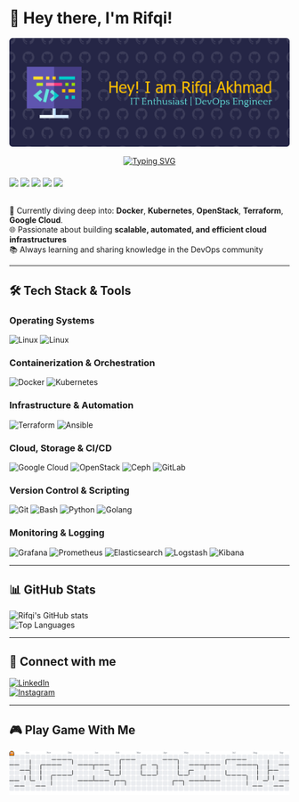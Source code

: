 # 👋 Hey there, I'm Rifqi!

![Banner](img/github-header-banner.png)

<p align="center">
  <a href="https://git.io/typing-svg">
    <img src="https://readme-typing-svg.herokuapp.com?font=Fira+Code&size=22&duration=4000&pause=1000&color=36BCF7&center=true&vCenter=true&width=650&lines=DevOps+Engineer;Cloud+Engineer;Kubernetes+%7C+Docker+%7C+Terraform+%7C+GCP;Automation+%26+CI%2FCD;OpenStack+%7C+Ceph+%7C+Linux" alt="Typing SVG" />
  </a>
</p>

<div align="left">

</div>

###

<div align="left">
  <img src="https://cdn.jsdelivr.net/gh/devicons/devicon/icons/docker/docker-original.svg" height="40"/>
  <img src="https://cdn.jsdelivr.net/gh/devicons/devicon/icons/kubernetes/kubernetes-plain.svg" height="40"/>
  <img src="https://skillicons.dev/icons?i=openstack" height="40"/>
  <img src="https://cdn.jsdelivr.net/gh/devicons/devicon/icons/terraform/terraform-original.svg" height="40"/>
  <img src="https://cdn.jsdelivr.net/gh/devicons/devicon/icons/googlecloud/googlecloud-original.svg" height="40"/>
</div> <br/>

🚀 Currently diving deep into: **Docker**, **Kubernetes**, **OpenStack**, **Terraform**, **Google Cloud**.  
🌐 Passionate about building **scalable, automated, and efficient cloud infrastructures**  
📚 Always learning and sharing knowledge in the DevOps community

---

## 🛠️ Tech Stack & Tools

### **Operating Systems**

![Linux](https://img.shields.io/badge/Linux-RedHat-orange?style=flat&logo=linux&logoColor=white)
![Linux](https://img.shields.io/badge/Linux-Ubuntu-E95420?style=flat&logo=linux&logoColor=white)

### **Containerization & Orchestration**

![Docker](https://img.shields.io/badge/Docker-2496ED?style=flat&logo=docker&logoColor=white)
![Kubernetes](https://img.shields.io/badge/Kubernetes-326CE5?style=flat&logo=kubernetes&logoColor=white)

### **Infrastructure & Automation**

![Terraform](https://img.shields.io/badge/Terraform-7B42BC?style=flat&logo=terraform&logoColor=white)
![Ansible](https://img.shields.io/badge/Ansible-EE0000?style=flat&logo=ansible&logoColor=white)

### **Cloud, Storage & CI/CD**

![Google Cloud](https://img.shields.io/badge/Google_Cloud-4285F4?style=flat&logo=google-cloud&logoColor=white)
![OpenStack](https://img.shields.io/badge/OpenStack-ED1944?style=flat&logo=openstack&logoColor=white)
![Ceph](https://img.shields.io/badge/Ceph-EF5C55?style=flat&logo=ceph&logoColor=white)
![GitLab](https://img.shields.io/badge/GitLab-FCA121?style=flat&logo=gitlab&logoColor=white)

### **Version Control & Scripting**

![Git](https://img.shields.io/badge/Git-F05032?style=flat&logo=git&logoColor=white)
![Bash](https://img.shields.io/badge/Bash-4EAA25?style=flat&logo=gnu-bash&logoColor=white)
![Python](https://img.shields.io/badge/Python-3776AB?style=flat&logo=python&logoColor=white)
![Golang](https://img.shields.io/badge/Go-00ADD8?style=flat&logo=go&logoColor=white)

### **Monitoring & Logging**

![Grafana](https://img.shields.io/badge/Grafana-F46800?style=flat&logo=grafana&logoColor=white)
![Prometheus](https://img.shields.io/badge/Prometheus-E6522C?style=flat&logo=prometheus&logoColor=white)
![Elasticsearch](https://img.shields.io/badge/Elasticsearch-005571?style=flat&logo=elasticsearch&logoColor=white)
![Logstash](https://img.shields.io/badge/Logstash-005571?style=flat&logo=logstash&logoColor=white)
![Kibana](https://img.shields.io/badge/Kibana-005571?style=flat&logo=kibana&logoColor=white)

---

## 📊 GitHub Stats

![Rifqi's GitHub stats](https://github-readme-stats.vercel.app/api?username=rifqiaz06&show_icons=true&theme=radical)  
![Top Languages](https://github-readme-stats.vercel.app/api/top-langs/?username=rifqiaz06&layout=compact&theme=radical)

---

## 💬 Connect with me

[![LinkedIn](https://img.shields.io/badge/LinkedIn-Rifqi_Akhmad_Zakaria-blue?style=flat&logo=linkedin&logoColor=white)](https://www.linkedin.com/in/rifqi-akhmad-zakaria-485201262/)  
[![Instagram](https://img.shields.io/badge/Instagram-@_rifqi.az-E4405F?style=flat&logo=instagram&logoColor=white)](https://www.instagram.com/_rifqi.az/)

---

## 🎮 Play Game With Me

<picture>
  <source media="(prefers-color-scheme: dark)" srcset="https://raw.githubusercontent.com/rifqiaz06/rifqiaz06/output/pacman-contribution-graph-dark.svg">
  <source media="(prefers-color-scheme: light)" srcset="https://raw.githubusercontent.com/rifqiaz06/rifqiaz06/output/pacman-contribution-graph.svg">
  <img alt="pacman contribution graph" src="https://raw.githubusercontent.com/rifqiaz06/rifqiaz06/output/pacman-contribution-graph.svg">
</picture>

###

###
